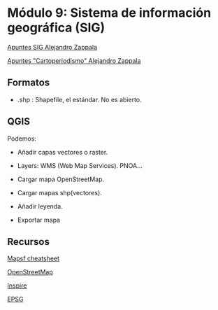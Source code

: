 # Módulo 9: Sistema de información geográfica (SIG)

[Apuntes SIG Alejandro Zappala](https://alayzappala.gitlab.io/apuntes-sig/)

[Apuntes "Cartoperiodismo" Alejandro Zappala](https://alayzappala.gitlab.io/cartoperiodismo/#1)


## Formatos

- .shp : Shapefile, el estándar. No es abierto.

## QGIS

Podemos:

- Añadir capas vectores o raster.

- Layers: WMS (Web Map Services). PNOA...

- Cargar mapa OpenStreetMap.

- Cargar mapas shp(vectores).

- Añadir leyenda.

- Exportar mapa

## Recursos

[Mapsf cheatsheet](https://raw.githubusercontent.com/riatelab/mapsf/master/vignettes/web_only/img/mapsf_cheatsheet.pdf)

[OpenStreetMap](https://www.openstreetmap.org/#map=6/40.007/-2.488)

[Inspire](https://inspire-geoportal.ec.europa.eu/)

[EPSG](https://epsg.io/)


